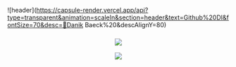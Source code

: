 ![header](https://capsule-render.vercel.app/api?type=transparent&animation=scaleIn&section=header&text=Github%20DI&fontSize=70&desc=🚀Danik Baeck%20&descAlignY=80)
<h3 align="center">
<img src="https://mblogthumb-phinf.pstatic.net/20150222_44/leechu5_1424545680283OybFL_GIF/tumblr_inline_nk3ixnP7zi1qkc0tt.gif?type=w2">
</p>

<img src="https://ghchart.rshah.org/000000/dibk100" />



<!--
**dibk100/dibk100** is a ✨ _special_ ✨ repository because its `README.md` (this file) appears on your GitHub profile.

Here are some ideas to get you started:

- 🔭 I’m currently working on ...
- 🌱 I’m currently learning ...
- 👯 I’m looking to collaborate on ...
- 🤔 I’m looking for help with ...
- 💬 Ask me about ...
- 📫 How to reach me: ...
- 😄 Pronouns: ...
- ⚡ Fun fact: ...
-->
